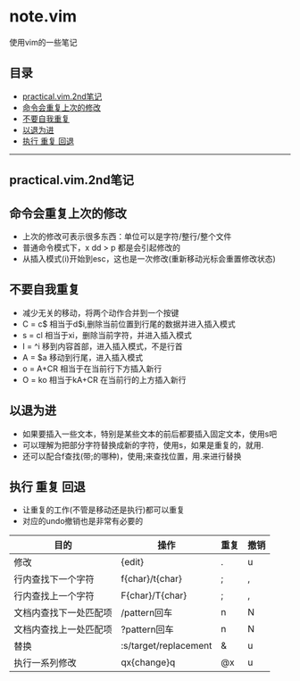 # note.vim

使用vim的一些笔记

## 目录

<!-- vim-markdown-toc GFM -->

- [practical.vim.2nd笔记](#practicalvim2nd笔记)
- [命令会重复上次的修改](#命令会重复上次的修改)
- [不要自我重复](#不要自我重复)
- [以退为进](#以退为进)
- [执行 重复 回退](#执行-重复-回退)

<!-- vim-markdown-toc -->

---
practical.vim.2nd笔记
---

## 命令会重复上次的修改

- 上次的修改可表示很多东西：单位可以是字符/整行/整个文件
- 普通命令模式下，x dd > p 都是会引起修改的
- 从插入模式(i)开始到esc，这也是一次修改(重新移动光标会重置修改状态)

## 不要自我重复

- 减少无关的移动，将两个动作合并到一个按键
- C = c$ 相当于d$i,删除当前位置到行尾的数据并进入插入模式
- s = cl 相当于xi，删除当前字符，并进入插入模式
- I = ^i 移到内容首部，进入插入模式，不是行首
- A = $a 移动到行尾，进入插入模式
- o = A+CR 相当于在当前行下方插入新行
- O = ko 相当于kA+CR 在当前行的上方插入新行

## 以退为进

- 如果要插入一些文本，特别是某些文本的前后都要插入固定文本，使用s吧
- 可以理解为把部分字符替换成新的字符，使用s，如果是重复的，就用.
- 还可以配合f查找(带;的哪种)，使用;来查找位置，用.来进行替换

## 执行 重复 回退

- 让重复的工作(不管是移动还是执行)都可以重复
- 对应的undo撤销也是非常有必要的

目的|操作|重复|撤销
---|---|---|---
修改|{edit}|.|u
行内查找下一个字符|f{char}/t{char}|;|,
行内查找上一个字符|F{char}/T{char}|;|,
文档内查找下一处匹配项|/pattern回车|n|N
文档内查找上一处匹配项|?pattern回车|n|N
替换|:s/target/replacement|&|u
执行一系列修改|qx{change}q|@x|u
